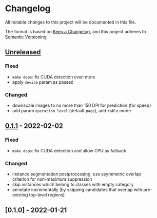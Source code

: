# Changelog
All notable changes to this project will be documented in this file.

The format is based on [Keep a Changelog](https://keepachangelog.com/en/1.0.0/),
and this project adheres to [Semantic Versioning](https://semver.org/spec/v2.0.0.html).

## [Unreleased]
### Fixed
- `make deps`: fix CUDA detection even more
- apply `device` param as passed

### Changed
- downscale images to no more than 150 DPI for prediction (for speed)
- add param `operation_level` (default `page`), add `table` mode

## [0.1.1] - 2022-02-02
### Fixed
- `make deps`: fix CUDA detection and allow CPU as fallback

### Changed
- instance segmentation postprocessing: use asymmetric overlap
  criterion for non-maximum suppression
- skip instances which belong to classes with empty category
- annotate incrementally (by skipping candidates that overlap
  with pre-existing top-level regions)

## [0.1.0] - 2022-01-21

<!-- link-labels -->
[unreleased]: ../../compare/v0.1.1...master
[0.1.1]: ../../compare/v0.1.0...v0.1.1
